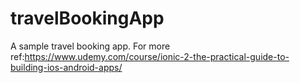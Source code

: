 # travelBookingApp
A sample travel booking app. For more ref:https://www.udemy.com/course/ionic-2-the-practical-guide-to-building-ios-android-apps/
